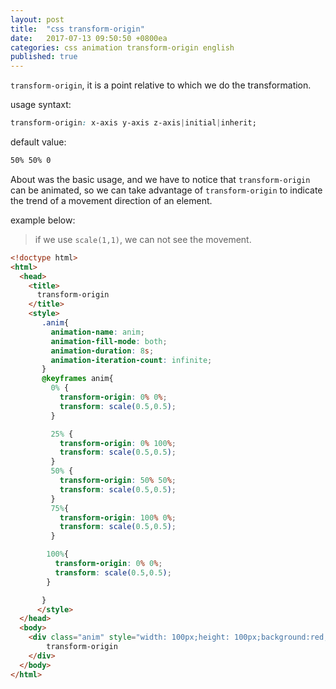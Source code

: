 ```yaml
---
layout: post
title:  "css transform-origin"
date:   2017-07-13 09:50:50 +0800ea
categories: css animation transform-origin english
published: true
---
```


`transform-origin`, it is a point relative to which we do the transformation.

usage syntaxt:

```css
transform-origin: x-axis y-axis z-axis|initial|inherit;
```

default value:

```css
50% 50% 0
```

About was the basic usage, and we have to notice that `transform-origin`
can be animated, so we can take advantage of `transform-origin` to indicate
the trend of a movement direction of an element.

example below:
> if we use `scale(1,1)`, we can not see the movement.

```html
<!doctype html>
<html>
  <head>
    <title>
      transform-origin
    </title>
    <style>
       .anim{
         animation-name: anim;
         animation-fill-mode: both;
         animation-duration: 8s;
         animation-iteration-count: infinite;
       }
       @keyframes anim{
         0% {
           transform-origin: 0% 0%;
           transform: scale(0.5,0.5);
         }

         25% {
           transform-origin: 0% 100%;
           transform: scale(0.5,0.5);
         } 
         50% {
           transform-origin: 50% 50%;
           transform: scale(0.5,0.5);
         }
         75%{
           transform-origin: 100% 0%;
           transform: scale(0.5,0.5);
         }

        100%{
          transform-origin: 0% 0%;
          transform: scale(0.5,0.5);
        }

       }
      </style>
  </head>
  <body>
    <div class="anim" style="width: 100px;height: 100px;background:red;">
        transform-origin
    </div>
  </body>
</html>
```
